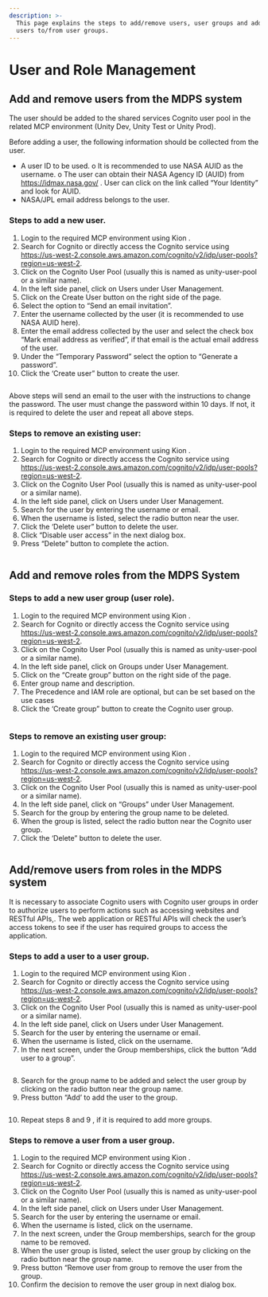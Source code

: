 ```yaml
---
description: >-
  This page explains the steps to add/remove users, user groups and add/remove
  users to/from user groups.
---
```


# User and Role Management

## Add and remove users from the MDPS system

The user should be added to the shared services Cognito user pool in the related MCP environment (Unity Dev, Unity Test or Unity Prod).

Before adding a user, the following information should be collected from the user.

* A user ID to be used. o It is recommended to use NASA AUID as the username. o The user can obtain their NASA Agency ID (AUID) from https://idmax.nasa.gov/ . User can click on the link called “Your Identity” and look for AUID.
* NASA/JPL email address belongs to the user.

### Steps to add a new user.

1. Login to the required MCP environment using Kion .
2. Search for Cognito or directly access the Cognito service using https://us-west-2.console.aws.amazon.com/cognito/v2/idp/user-pools?region=us-west-2.
3. Click on the Cognito User Pool (usually this is named as unity-user-pool or a similar name).
4. In the left side panel, click on Users under User Management.
5. Click on the Create User button on the right side of the page.
6. Select the option to “Send an email invitation”.
7. Enter the username collected by the user (it is recommended to use NASA AUID here).
8. Enter the email address collected by the user and select the check box “Mark email address as verified”, if that email is the actual email address of the user.
9. Under the “Temporary Password” select the option to “Generate a password”.
10. Click the ‘Create user” button to create the user.

<figure><img src="../../../../.gitbook/assets/Create-User.png" alt=""><figcaption></figcaption></figure>



Above steps will send an email to the user with the instructions to change the password. The user must change the password within 10 days. If not, it is required to delete the user and repeat all above steps.

### Steps to remove an existing user:

1. Login to the required MCP environment using Kion .
2. Search for Cognito or directly access the Cognito service using https://us-west-2.console.aws.amazon.com/cognito/v2/idp/user-pools?region=us-west-2.
3. Click on the Cognito User Pool (usually this is named as unity-user-pool or a similar name).
4. In the left side panel, click on Users under User Management.
5. Search for the user by entering the username or email.
6. When the username is listed, select the radio button near the user.
7. Click the ‘Delete user” button to delete the user.
8. Click “Disable user access” in the next dialog box.
9. Press “Delete” button to complete the action.

<figure><img src="../../../../.gitbook/assets/Delete-User.png" alt=""><figcaption></figcaption></figure>



## Add and remove roles from the MDPS System

### Steps to add a new user group (user role).

1. Login to the required MCP environment using Kion .
2. Search for Cognito or directly access the Cognito service using https://us-west-2.console.aws.amazon.com/cognito/v2/idp/user-pools?region=us-west-2.
3. Click on the Cognito User Pool (usually this is named as unity-user-pool or a similar name).
4. In the left side panel, click on Groups under User Management.
5. Click on the “Create group” button on the right side of the page.
6. Enter group name and description.
7. The Precedence and IAM role are optional, but can be set based on the use cases
8. Click the ‘Create group” button to create the Cognito user group.

<figure><img src="../../../../.gitbook/assets/Create-Group.png" alt=""><figcaption></figcaption></figure>

### Steps to remove an existing user group:

1. Login to the required MCP environment using Kion .
2. Search for Cognito or directly access the Cognito service using https://us-west-2.console.aws.amazon.com/cognito/v2/idp/user-pools?region=us-west-2.
3. Click on the Cognito User Pool (usually this is named as unity-user-pool or a similar name).
4. In the left side panel, click on “Groups” under User Management.
5. Search for the group by entering the group name to be deleted.
6. When the group is listed, select the radio button near the Cognito user group.
7. Click the ‘Delete” button to delete the user.

<figure><img src="../../../../.gitbook/assets/Delete-Group.png" alt=""><figcaption></figcaption></figure>



## Add/remove users from roles in the MDPS system

It is necessary to associate Cognito users with Cognito user groups in order to authorize users to perform actions such as accessing websites and RESTful APIs,. The web application or RESTful APIs will check the user’s access tokens to see if the user has required groups to access the application.

### Steps to add a user to a user group.

1. Login to the required MCP environment using Kion .
2. Search for Cognito or directly access the Cognito service using https://us-west-2.console.aws.amazon.com/cognito/v2/idp/user-pools?region=us-west-2.
3. Click on the Cognito User Pool (usually this is named as unity-user-pool or a similar name).
4. In the left side panel, click on Users under User Management.
5. Search for the user by entering the username or email.
6. When the username is listed, click on the username.
7. In the next screen, under the Group memberships, click the button “Add user to a group”.

<figure><img src="../../../../.gitbook/assets/Group-Membership.png" alt=""><figcaption></figcaption></figure>

8. Search for the group name to be added and select the user group by clicking on the radio button near the group name.
9. Press button “Add’ to add the user to the group.

<figure><img src="../../../../.gitbook/assets/Add-User-to-Group.png" alt=""><figcaption></figcaption></figure>



10. Repeat steps 8 and 9 , if it is required to add more groups.



### Steps to remove a user from a user group.

1. Login to the required MCP environment using Kion .
2. Search for Cognito or directly access the Cognito service using https://us-west-2.console.aws.amazon.com/cognito/v2/idp/user-pools?region=us-west-2.
3. Click on the Cognito User Pool (usually this is named as unity-user-pool or a similar name).
4. In the left side panel, click on Users under User Management.
5. Search for the user by entering the username or email.
6. When the username is listed, click on the username.
7. In the next screen, under the Group memberships, search for the group name to be removed.
8. When the user group is listed, select the user group by clicking on the radio button near the group name.
9. Press button “Remove user from group to remove the user from the group.
10. Confirm the decision to remove the user group in next dialog box.

<figure><img src="../../../../.gitbook/assets/Remove-User-from-Group.png" alt=""><figcaption></figcaption></figure>

